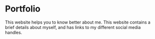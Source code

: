 # Portfolio
This website helps you to know better about me.
This website contains a brief details about myself, and has links to my different social media handles.
